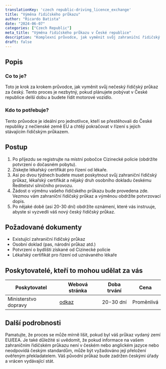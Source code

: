 ```yaml
---
translationKey: 'czech republic-driving_licence_exchange'
title: "Výměna řidičského průkazu"
author: "Ricardo Batista"
date: "2024-06-07"
categories: ["Czech Republic"]
meta_title: "Výměna řidičského průkazu v České republice"
description: "Komplexní průvodce, jak vyměnit svůj zahraniční řidičský průkaz v České republice."
draft: false
---
```


## Popis
### Co to je?
Toto je krok za krokem průvodce, jak vyměnit svůj nečeský řidičský průkaz za český. Tento proces je nezbytný, pokud plánujete pobývat v České republice delší dobu a budete řídit motorové vozidlo.

### Kdo to potřebuje?
Tento průvodce je ideální pro jednotlivce, kteří se přestěhovali do České republiky z nečlenské země EU a chtějí pokračovat v řízení s jejich stávajícím řidičským průkazem.

## Postup
1. Po příjezdu se registrujte na místní pobočce Cizinecké policie (obdržíte potvrzení o dočasném pobytu).
2. Získejte lékařský certifikát pro řízení od lékaře.
3. Asi po dvou týdnech budete muset poskytnout svůj zahraniční řidičský průkaz, lékařský certifikát a nějaký druh osobního dokladu českému Ředitelství silničního provozu.
4. Žádost o výměnu vašeho řidičského průkazu bude provedena zde. Vezmou vám zahraniční řidičský průkaz a výměnou obdržíte potvrzovací dopis.
5. Po nějaké době (asi 20-30 dní) obdržíte oznámení, které vás instruuje, abyste si vyzvedli váš nový český řidičský průkaz.

## Požadované dokumenty
- Existující zahraniční řidičský průkaz
- Osobní doklad (pas, národní průkaz atd.)
- Potvrzení o bydlišti získané od Cizinecké policie
- Lékařský certifikát pro řízení od uznávaného lékaře

## Poskytovatelé, kteří to mohou udělat za vás

| Poskytovatel        |     Webová stránka     |     Doba trvání    |       Cena      |
| --------------- | --------------- |  :-------------: | :-------------: |
| Ministerstvo dopravy      | [odkaz](http://www.mdcr.cz/)       |      20-30 dní      |        Proměnlivá       |

## Další podrobnosti
Pamatujte, že proces se může mírně lišit, pokud byl váš průkaz vydaný zemí EU/EEA. Je také důležité si uvědomit, že pokud informace na vašem zahraničním řidičském průkazu není v českém nebo anglickém jazyce nebo neodpovídá českým standardům, může být vyžadováno její přeložení ověřeným překladatelem. Váš původní průkaz bude zadržen českými úřady a vrácen vydávající stát.